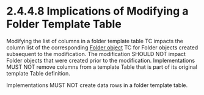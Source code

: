 <html dir="LTR" xmlns:mshelp="http://msdn.microsoft.com/mshelp" xmlns:ddue="http://ddue.schemas.microsoft.com/authoring/2003/5" xmlns:xlink="http://www.w3.org/1999/xlink" xmlns:tool="http://www.microsoft.com/tooltip">
    <head>
        <meta http-equiv="Content-Type" content="text/html; CHARSET=utf-8"></meta>
        <meta name="save" content="history"></meta>
        <title>2.4.4.8 Implications of Modifying a Folder Template Table</title>
        <xml>
            <mshelp:toctitle title="2.4.4.8 Implications of Modifying a Folder Template Table"></mshelp:toctitle>
            <mshelp:rltitle title="[MS-PST]: Implications of Modifying a Folder Template Table"></mshelp:rltitle>
            <mshelp:keyword index="A" term="55516aaa-d441-4336-91fd-ba168ca9311c"></mshelp:keyword>
            <mshelp:attr name="DCSext.ContentType" value="open specification"></mshelp:attr>
            <mshelp:attr name="AssetID" value="55516aaa-d441-4336-91fd-ba168ca9311c"></mshelp:attr>
            <mshelp:attr name="TopicType" value="kbRef"></mshelp:attr>
            <mshelp:attr name="DCSext.Title" value="[MS-PST]: Implications of Modifying a Folder Template Table" />
        </xml>
    </head>
    <body>
        <div id="header">
            <h1 class="heading">2.4.4.8 Implications of Modifying a Folder Template Table</h1>
        </div>
        <div id="mainSection">
            <div id="mainBody">
                <div id="allHistory" class="saveHistory"></div>
                <div id="sectionSection0" class="section" name="collapseableSection">
                    

<p>Modifying the list of columns in a folder template table TC
impacts the column list of the corresponding <a href="08220cc9-69b1-4072-a2e7-2a0ff201d505.htm#gt_0682daa7-c1b8-419b-8a32-6048833d0b72">Folder object</a> TC for Folder
objects created subsequent to the modification. The modification SHOULD NOT
impact Folder objects that were created prior to the modification.
Implementations MUST NOT remove columns from a template Table that is part of
its original template Table definition.</p>

<p>Implementations MUST NOT create data rows in a folder
template table.</p>
                </div>
            </div>
        </div>
    </body>
</html>